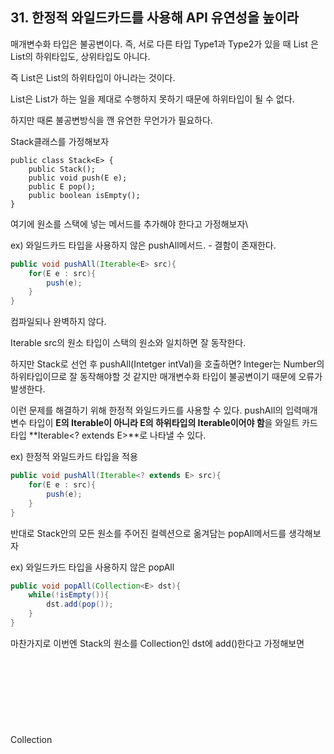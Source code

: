 ## 31. 한정적 와일드카드를 사용해 API 유연성을 높이라

매개변수화 타입은 불공변이다.
즉, 서로 다른 타입 Type1과 Type2가 있을 때 List<Type1> 은 List<Type2>의 하위타입도, 상위타입도 아니다.

즉 List<String>은 List<Object>의 하위타입이 아니라는 것이다.

List<String>은 List<Object>가 하는 일을 제대로 수행하지 못하기 때문에 하위타입이 될 수 없다.

하지만 때론 불공변방식을 깬 유연한 무언가가 필요하다.

Stack클래스를 가정해보자

```javan3
public class Stack<E> {
	public Stack();
	public void push(E e);
	public E pop();
	public boolean isEmpty();
}
```

여기에 원소를 스택에 넣는 메서드를 추가해야 한다고 가정해보자\

ex) 와일드카드 타입을 사용하지 않은 pushAll메서드. - 결함이 존재한다.

```java
public void pushAll(Iterable<E> src){
	for(E e : src){
		push(e);
	}
}
```

컴파일되나 완벽하지 않다.

Iterable src의 원소 타입이 스택의 원소와 일치하면 잘 동작한다.

하지만 Stack<Number>로 선언 후 pushAll(Intetger intVal)을 호출하면?
Integer는 Number의 하위타입이므로 잘 동작해야할 것 같지만 매개변수화 타입이 불공변이기 때문에 오류가 발생한다.

이런 문제를 해결하기 위해 한정적 와일드카드를 사용할 수 있다.
pushAll의 입력매개변수 타입이 **E의 Iterable이 아니라 E의 하위타입의 Iterable이어야 함**을 와일트 카드 타입 **Iterable<? extends E>**로 나타낼 수 있다.

ex) 한정적 와일드카드 타입을 적용

```java
public void pushAll(Iterable<? extends E> src){
	for(E e : src){
		push(e);
	}
}
```

반대로 Stack안의 모든 원소를 주어진 컬렉션으로 옮겨담는 popAll메서드를 생각해보자

ex) 와일드카드 타입을 사용하지 않은 popAll

```java
public void popAll(Collection<E> dst){
	while(!isEmpty()){
		dst.add(pop());
	}
}
```

마찬가지로 이번엔 Stack<Number>의 원소를 Collection<Object>인 dst에 add()한다고 가정해보면 Collection<Object>는 Collection<Number>의 하위 타입이 아니다”라는 오류가 발생한다.

**여기서 가장 중요한건 Object랑 Number를 따로 봐선 안된다는 것이다. 불공변인 매개변수화 타입인 Collection<Object>와 Collection<Number>의 관계에서 발생하는 오류를 생각하자**

입력매개변수의 타입이 E의 상위타입 Collection임을 나타내는 매개변수화 타입을 적용하여 해결할 수 있다.

```java
public void popAll(Collection<? super E> dst){
	while(!isEmpty()){
		dst.add(pop());
	}
}
```

결론은, 유연성을 극대화하려면 생산자, 소비자용 입력매개변수에 와일드카드 타입을 사용하라는 것이다.

**(일반적으로 producer는 extends를 사용한 와일드카드 타입, consumer는 super를 사용한 와일드카드 타입을 사용한다. PECS공식)**

두 Set을 Union하는 union메서드를 가정해보자

PECS공식에 따라 다음처럼 변경할 수 있다.

```java
public static <E> Set<E> union(Set<E> s1, Set<E> s2);

public static <E> Set<E> union(Set<? extends E> s1, Set<? extends E> s2); // PECS적용
```

(반환타입에선 한정적 와일드카드 타입을 사용해선 안된다. 클라이언트코드에서도 와일드카드 타입을 사용해야하기 때문이다)

다음처럼 사용할 수 있다.

```java
Set<Integer> inegers = ...
Set<Double> doubles = ...
Set<Number> numbers = union(inegeter, doubles);
```

위 코드는 자바 8부터 제대로 컴파일되지만 자바 7까지는 타입추론능력이 강하지 못해서 문맥에 맞는 반환타입을 명시해야했다.

예로, 위의 코드에서는 union의 목표 반환타입이 Set<Number>이다

이렇게 컴파일러가 타입추론을 하지 못할때면 **명시적 타입 인수**를 사용하여 타입을 알려주면 된다.

ex) 명시적 타입 인수 사용

```java
Set<Number> numers = Union.<Number>union(integeres, doubles);
```

---

컬렉션에서 최댓값을 반환하는 메서드의 예를 보자
마찬가지로 와일드카드 타입을 사용해서 다듬을 수 있다.

ex) 최댓값을 반환하는 메서드 max()의 함수시그니처

```java
public static <E extends Comparable<E>> E max(Collection<E> c)
public static <E extends Comparable<? super E>> E max(Collection<? extends E> c) //PECS
```

- Comparable은 언자나 소비자이므로 일반적으로 Comparable<E>보단 Comparable<? super E>를 사용하는 편이 낫다. (Comparator도 마찬가지)

위와 같이 PECS를 적용한 메서드가 필수적인 경우가 있다.
다음과 같은 리스트는 오직 수정된 max로만 처리할 수 있다.

```java
List<ScheduledFuture<?>> scheduledFutures = ...;
```

수정전 max가 이 리스트를 처리할 수 없는 이유는 ScheduledFuture가 Comparable<SchduledFuture>를 구현하지 않았기 때문이다.

ScheduledFuture는 Delayed하위 인터페이스이고 Delayed는 Comparable<Delayed>를 확장했기 때문에 ScheduledFuture의 인스턴스는 다른 ScheduledFuture뿐 아니라 Delayed인스턴스와도 비교할 수 있어서 수정 전 max는 사용할 수 없다.

간단히 말하면 ScheduledFuture가 Comparable을 직접 구현하지 않고 직접 구현한 다른 타입인 Delayed를 extends한 것을 지원하기 위해 와일드카드가 필요한 것이다.

---

타입매개변수와 와일드카드에는 공통되는 부분이 있어서 메서드를 정의할 때 어느 것을 사용해도 괜찮은 경우가 있다.

ex)

```java
public static <E> void swap(List<E> list, int i, int j);  //비한정적 타입 매개변수 사용
public static void swap(List<?> list, int i, int j);  // 비한정적 와일드카드 사용
```

기뵨규칙은 다음과 같다.

메서드 선언에 타입 매개변수가 한 번만 나오면 와일드카드로 대체하라. (2번째 방식)

이 때 비한정적 타입 매개변수라면 비한정적 와일드카드로 바꾸고 한정적 타입 매개변수라면 한정적 와일드카드로 바꾸면 된다.

하지만 두 번째 swap은 문제가 있다.

다음 코드가 컴파일되지 않는다.

ex) 리스트에서 꺼낸 원소 바로 넣을때

```java
public static void swap(List<?> list, int i, int j){
	list.set(i, list.set(j, list.get(i)));
}

//incompatible types : Object cannot be converted to ...
```

원인은 리스트의 타입이 List<?>인데 List<?>엔 null외에 아무 값도 넣을 수 없다는데에 있다.

형변환이나 리스트의 로 타입을 사용하지 않고도 해결할 수 있다.

와일드카드의 실제 타입을 알려주는 메서드를 private 도우미 메서드로 따로 작성하여 활용하면 된다. 실제타입을 알아내려면 도우미메서드는 제네릭이어야 한다.

ex) 도우미메서드 swapHelper

```java
public static void swap(List<?> list, int i, int j){
	swapHelper(list, i, j);
}

public static <E> void swapHelper(List<E> list, int i, int j){
	list.set(i, list.set(j, list.get(i)));
}
```

swapHelper는 리스트가 List<E>임을 알고 있기 때문에 꺼낸 값도 E이고 set했을 때 안전하다는 것을 알고 있기 때문에 깔끔하게 컴파일된다.

이렇게 하면 외부에서는 와일드카드 기반의 선언으로 유연성을 유지하면서 swapHelper 메서드의 존재를 모르는 채 그 혜택을 누릴 수 있다.

**결론**

유연성을 높이기 위해 와일드카드 타입을 적용할 수 있다.

PECS공식을 기억하자. producer-extends-consumer-super